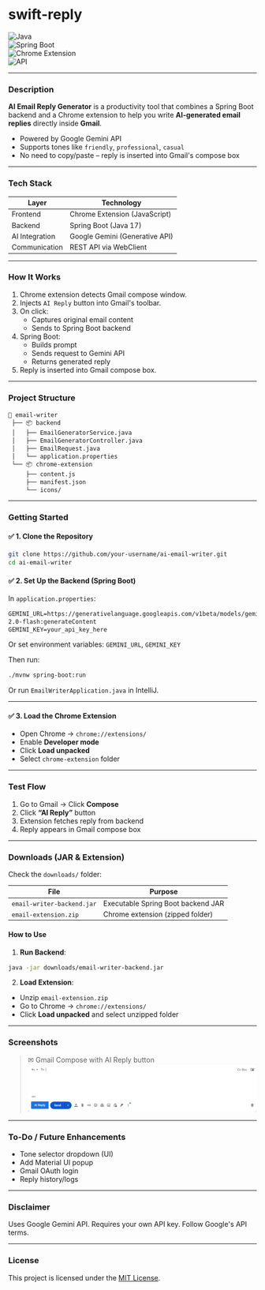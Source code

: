 
# swift-reply 

![Java](https://img.shields.io/badge/Java-17-blue?logo=java)  
![Spring Boot](https://img.shields.io/badge/SpringBoot-3.2-green?logo=spring)  
![Chrome Extension](https://img.shields.io/badge/Chrome%20Extension-enabled-brightgreen?logo=googlechrome)  
![API](https://img.shields.io/badge/Backend-REST%20API-orange)  

---

### Description

**AI Email Reply Generator** is a productivity tool that combines a Spring Boot backend and a Chrome extension to help you write **AI-generated email replies** directly inside **Gmail**.

- Powered by Google Gemini API  
- Supports tones like `friendly`, `professional`, `casual`  
- No need to copy/paste – reply is inserted into Gmail's compose box

---

### Tech Stack

| Layer          | Technology                        |
|----------------|------------------------------------|
| Frontend       | Chrome Extension (JavaScript)      |
| Backend        | Spring Boot (Java 17)              |
| AI Integration | Google Gemini (Generative API)     |
| Communication  | REST API via WebClient             |

---

### How It Works

1. Chrome extension detects Gmail compose window.
2. Injects `AI Reply` button into Gmail's toolbar.
3. On click:
   - Captures original email content
   - Sends to Spring Boot backend
4. Spring Boot:
   - Builds prompt
   - Sends request to Gemini API
   - Returns generated reply
5. Reply is inserted into Gmail compose box.

---

### Project Structure

```
📁 email-writer
 ├── 📦 backend
 │   ├── EmailGeneratorService.java
 │   ├── EmailGeneratorController.java
 │   ├── EmailRequest.java
 │   └── application.properties
 └── 📦 chrome-extension
     ├── content.js
     ├── manifest.json
     └── icons/
```

---

### Getting Started

#### ✅ 1. Clone the Repository

```bash
git clone https://github.com/your-username/ai-email-writer.git
cd ai-email-writer
```

#### ✅ 2. Set Up the Backend (Spring Boot)

In `application.properties`:

```properties
GEMINI_URL=https://generativelanguage.googleapis.com/v1beta/models/gemini-2.0-flash:generateContent
GEMINI_KEY=your_api_key_here
```

Or set environment variables: `GEMINI_URL`, `GEMINI_KEY`

Then run:

```bash
./mvnw spring-boot:run
```
Or run `EmailWriterApplication.java` in IntelliJ.

---

#### ✅ 3. Load the Chrome Extension

- Open Chrome → `chrome://extensions/`
- Enable **Developer mode**
- Click **Load unpacked**
- Select `chrome-extension` folder

---

### Test Flow

1. Go to Gmail → Click **Compose**
2. Click **“AI Reply”** button
3. Extension fetches reply from backend
4. Reply appears in Gmail compose box

---

### Downloads (JAR & Extension)

Check the `downloads/` folder:

| File                          | Purpose                            |
|-------------------------------|------------------------------------|
| `email-writer-backend.jar`    | Executable Spring Boot backend JAR |
| `email-extension.zip`         | Chrome extension (zipped folder)   |

####  How to Use

1. **Run Backend**:
```bash
java -jar downloads/email-writer-backend.jar
```

2. **Load Extension**:
- Unzip `email-extension.zip`
- Go to Chrome → `chrome://extensions/`
- Click **Load unpacked** and select unzipped folder

---

### Screenshots

> ✉ Gmail Compose with AI Reply button  
![screenshot](https://raw.githubusercontent.com/premc5731/AI-Email-Reply-Chrome-Extension/main/Screenshots/Reply_button.png)

---

### To-Do / Future Enhancements

- Tone selector dropdown (UI)
- Add Material UI popup
- Gmail OAuth login
- Reply history/logs

---

### Disclaimer

Uses Google Gemini API. Requires your own API key. Follow Google's API terms.

---

### License

This project is licensed under the [MIT License](LICENSE).
